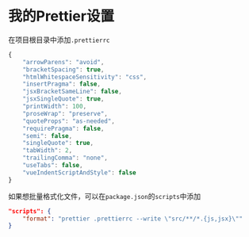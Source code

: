 # 我的Prettier设置

在项目根目录中添加`.prettierrc`

```js
{
    "arrowParens": "avoid",
    "bracketSpacing": true,
    "htmlWhitespaceSensitivity": "css",
    "insertPragma": false,
    "jsxBracketSameLine": false,
    "jsxSingleQuote": true,
    "printWidth": 100,
    "proseWrap": "preserve",
    "quoteProps": "as-needed",
    "requirePragma": false,
    "semi": false,
    "singleQuote": true,
    "tabWidth": 2,
    "trailingComma": "none",
    "useTabs": false,
    "vueIndentScriptAndStyle": false
}
```

如果想批量格式化文件，可以在`package.json`的`scripts`中添加

```json
"scripts": {
	"format": "prettier .prettierrc --write \"src/**/*.{js,jsx}\""
}
```

